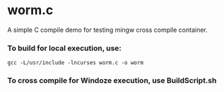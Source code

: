 
# worm.c
A simple C compile demo for testing mingw cross compile container.

### To build for local execution, use:
~~~
gcc -L/usr/include -lncurses worm.c -o worm
~~~

### To cross compile for Windoze execution, use BuildScript.sh

